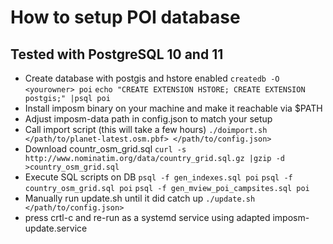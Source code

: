 # How to setup POI database
## Tested with PostgreSQL 10 and 11

* Create database with postgis and hstore enabled
  `createdb -O <yourowner> poi`
  `echo "CREATE EXTENSION HSTORE; CREATE EXTENSION postgis;" |psql poi`
* Install imposm binary on your machine and make it reachable via $PATH
* Adjust imposm-data path in config.json to match your setup
* Call import script (this will take a few hours)
  `./doimport.sh </path/to/planet-latest.osm.pbf> </path/to/config.json>`
* Download countr_osm_grid.sql
  `curl -s http://www.nominatim.org/data/country_grid.sql.gz |gzip -d >country_osm_grid.sql`
* Execute SQL scripts on DB
  `psql -f gen_indexes.sql poi`
  `psql -f country_osm_grid.sql poi`
  `psql -f gen_mview_poi_campsites.sql poi`
* Manually run update.sh until it did catch up
  `./update.sh </path/to/config.json>`
* press crtl-c and re-run as a systemd service using adapted imposm-update.service





